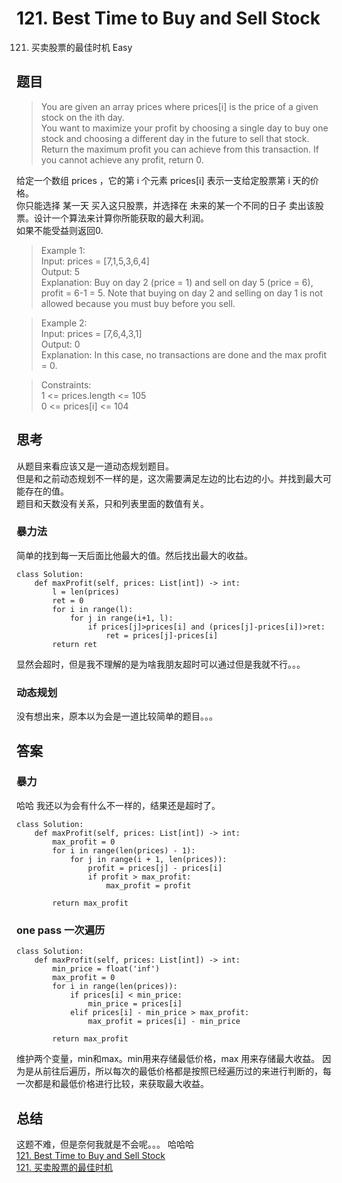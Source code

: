 # 121. Best Time to Buy and Sell Stock
121. 买卖股票的最佳时机 Easy
## 题目
>You are given an array prices where prices[i] is the price of a given stock on the ith day.  
You want to maximize your profit by choosing a single day to buy one stock and choosing a different day in the future to sell that stock.  
Return the maximum profit you can achieve from this transaction. If you cannot achieve any profit, return 0.

给定一个数组 prices ，它的第 i 个元素 prices[i] 表示一支给定股票第 i 天的价格。  
你只能选择 某一天 买入这只股票，并选择在 未来的某一个不同的日子 卖出该股票。设计一个算法来计算你所能获取的最大利润。  
如果不能受益则返回0.  

 

>Example 1:  
Input: prices = [7,1,5,3,6,4]  
Output: 5  
Explanation: Buy on day 2 (price = 1) and sell on day 5 (price = 6), profit = 6-1 = 5.
Note that buying on day 2 and selling on day 1 is not allowed because you must buy before you sell.  

>Example 2:  
Input: prices = [7,6,4,3,1]  
Output: 0   
Explanation: In this case, no transactions are done and the max profit = 0. 
 

>Constraints:  
1 <= prices.length <= 105  
0 <= prices[i] <= 104  

## 思考
从题目来看应该又是一道动态规划题目。    
但是和之前动态规划不一样的是，这次需要满足左边的比右边的小。并找到最大可能存在的值。  
题目和天数没有关系，只和列表里面的数值有关。  
### 暴力法
简单的找到每一天后面比他最大的值。然后找出最大的收益。
```python3
class Solution:
    def maxProfit(self, prices: List[int]) -> int:
        l = len(prices)
        ret = 0
        for i in range(l):
            for j in range(i+1, l):
                if prices[j]>prices[i] and (prices[j]-prices[i])>ret:
                    ret = prices[j]-prices[i]
        return ret
```
显然会超时，但是我不理解的是为啥我朋友超时可以通过但是我就不行。。。

### 动态规划
没有想出来，原本以为会是一道比较简单的题目。。。  

## 答案
### 暴力
哈哈 我还以为会有什么不一样的，结果还是超时了。  
```python3
class Solution:
    def maxProfit(self, prices: List[int]) -> int:
        max_profit = 0
        for i in range(len(prices) - 1):
            for j in range(i + 1, len(prices)):
                profit = prices[j] - prices[i]
                if profit > max_profit:
                    max_profit = profit
                    
        return max_profit
```
### one pass 一次遍历
```python3
class Solution:
    def maxProfit(self, prices: List[int]) -> int:
        min_price = float('inf')
        max_profit = 0
        for i in range(len(prices)):
            if prices[i] < min_price:
                min_price = prices[i]
            elif prices[i] - min_price > max_profit:
                max_profit = prices[i] - min_price
                
        return max_profit
```
维护两个变量，min和max。min用来存储最低价格，max 用来存储最大收益。
因为是从前往后遍历，所以每次的最低价格都是按照已经遍历过的来进行判断的，每一次都是和最低价格进行比较，来获取最大收益。  

## 总结
这题不难，但是奈何我就是不会呢。。。 哈哈哈   
[121. Best Time to Buy and Sell Stock](https://leetcode.com/problems/best-time-to-buy-and-sell-stock/)  
[121. 买卖股票的最佳时机](https://leetcode.cn/problems/best-time-to-buy-and-sell-stock/)